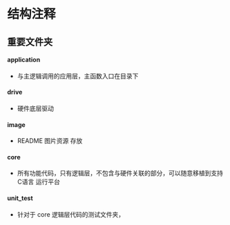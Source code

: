 





# 结构注释


## 重要文件夹

####  application
- 与主逻辑调用的应用层，主函数入口在目录下

####  drive
- 硬件底层驱动

####  image
- README 图片资源 存放



####  core
- 所有功能代码，只有逻辑层，不包含与硬件关联的部分，可以随意移植到支持 C语言 运行平台 

####  unit_test
- 针对于 core 逻辑层代码的测试文件夹，